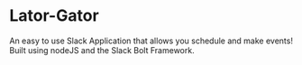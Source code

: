 # Lator-Gator
An easy to use Slack Application that allows you schedule and make events! Built using nodeJS and the Slack Bolt Framework.
